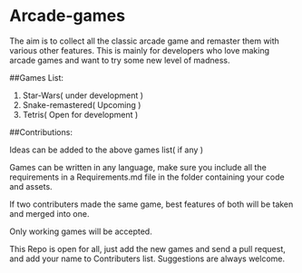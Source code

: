 # Arcade-games

The aim is to collect all the classic arcade game and remaster them with various other features. This is mainly for developers who love making arcade games and want to try some new level of madness.



##Games List:

1. Star-Wars( under development )
2. Snake-remastered( Upcoming )
3. Tetris( Open for development )


##Contributions:

Ideas can be added to the above games list( if any )

Games can be written in any language, make sure you include all the requirements in a Requirements.md file in the folder containing your code and assets.

If two contributers made the same game, best features of both will be taken and merged into one.

Only working games will be accepted.

This Repo is open for all, just add the new games and send a pull request, and add your name to Contributers list.
Suggestions are always welcome.
